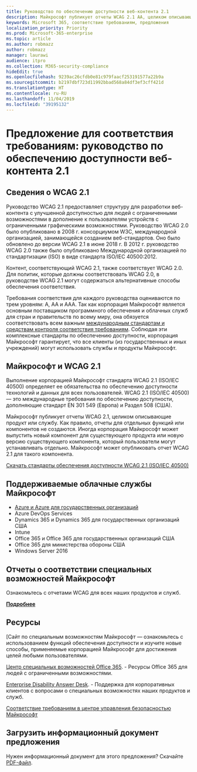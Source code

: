 ```yaml
---
title: Руководство по обеспечению доступности веб-контента 2.1
description: Майкрософт публикует отчеты WCAG 2.1 AA, целиком описывающие продукт, службу или части продукта, которые можно установить отдельно.
keywords: Microsoft 365, соответствие требованиям, предложения
localization_priority: Priority
ms.prod: Microsoft-365-enterprise
ms.topic: article
ms.author: robmazz
author: robmazz
manager: laurawi
audience: itpro
ms.collection: M365-security-compliance
hideEdit: true
ms.openlocfilehash: 9239ac26cfdb0e81c979faacf253191577a22b9a
ms.sourcegitcommit: b2197dbf723d11992bbad568a84df3ef3cff421d
ms.translationtype: HT
ms.contentlocale: ru-RU
ms.lasthandoff: 11/04/2019
ms.locfileid: "39195132"
---
```

# <a name="compliance-offering-web-content-accessibility-guidelines-21"></a>Предложение для соответствия требованиям: руководство по обеспечению доступности веб-контента 2.1

## <a name="about-wcag-21"></a>Сведения о WCAG 2.1

Руководство WCAG 2.1 предоставляет структуру для разработки веб-контента с улучшенной доступностью для людей с ограниченными возможностями в дополнение к пользователям устройств с ограниченными графическими возможностями. Руководство WCAG 2.0 было опубликовано в 2008 г. консорциумом W3C, международной организацией, занимающейся созданием веб-стандартов. Оно было обновлено до версии WCAG 2.1 в июне 2018 г. В 2012 г. руководство WCAG 2.0 также было опубликовано Международной организацией по стандартизации (ISO) в виде стандарта ISO/IEC 40500:2012.  
  
Контент, соответствующий WCAG 2.1, также соответствует WCAG 2.0. Для политик, которые должны соответствовать WCAG 2.0, в руководстве WCAG 2.1 могут содержаться альтернативные способы обеспечения соответствия.  
  
Требования соответствия для каждого руководства оцениваются по трем уровням: A, AA и AAA. Так как корпорация Майкрософт является основным поставщиком программного обеспечения и облачных служб для стран и правительств по всему миру, она обязуется соответствовать всем важным [международным стандартам и средствам контроля соответствия требованиям](https://go.microsoft.com/fwlink/p/?linkid=2052226). Соблюдая эти комплексные стандарты по обеспечению доступности, корпорация Майкрософт гарантирует, что все клиенты (из государственных и иных учреждений) могут использовать службы и продукты Майкрософт.  

## <a name="microsoft-and-wcag-21"></a>Майкрософт и WCAG 2.1

Выполнение корпорацией Майкрософт стандарта WCAG 2.1 (ISO/IEC 40500) определяет ее обязательства по обеспечению доступности технологий и данных для всех пользователей. WCAG 2.1 (ISO/IEC 40500) — это международные требования по обеспечению доступности, дополняющие стандарт EN 301 549 (Европа) и Раздел 508 (США).  
  
Майкрософт публикует отчеты WCAG 2.1, целиком описывающие продукт или службу. Как правило, отчеты для отдельных функций или компонентов не создаются. Иногда корпорация Майкрософт может выпустить новый компонент для существующего продукта или новую версию существующего компонента, который пользователи могут устанавливать отдельно. Майкрософт может опубликовать отчет WCAG 2.1 для такого компонента.  
  
[Скачать стандарты обеспечения доступности WCAG 2.1 (ISO/IEC 40500)](https://go.microsoft.com/fwlink/p/?linkid=2052226)

## <a name="microsoft-in-scope-cloud-services"></a>Поддерживаемые облачные службы Майкрософт

- [Azure и Azure для государственных организаций](https://go.microsoft.com/fwlink/p/?linkid=2051569)
- Azure DevOps Services
- Dynamics 365 и Dynamics 365 для государственных организаций США
- Intune
- Office 365 и Office 365 для государственных организаций США
- Office 365 для министерства обороны США
- Windows Server 2016

## <a name="microsoft-accessibility-conformance-reports"></a>Отчеты о соответствии специальных возможностей Майкрософт

Ознакомьтесь с отчетами WCAG для всех наших продуктов и служб.

[**Подробнее**](https://go.microsoft.com/fwlink/p/?linkid=2050974)

## <a name="resources"></a>Ресурсы

[Сайт по специальным возможностям Майкрософт — ознакомьтесь с использованием функций обеспечения доступности и изучите новые способы, применяемые корпорацией Майкрософт для достижения целей любыми пользователями.

[Центр специальных возможностей Office 365](https://go.microsoft.com/fwlink/p/?linkid=2051801).
    - Ресурсы Office 365 для людей с ограниченными возможностями.

[Enterprise Disability Answer Desk](https://go.microsoft.com/fwlink/p/?linkid=2050890).
    - Поддержка для корпоративных клиентов с вопросами о специальных возможностях наших продуктов и служб.

[Соответствие требованиям в центре управления безопасностью Майкрософт](https://www.microsoft.com/trust-center/compliance/compliance-overview)

## <a name="download-the-offering-backgrounder"></a>Загрузить информационный документ предложения

Нужен информационный документ для этого предложения? Скачайте [PDF-файл](https://download.microsoft.com/download/3/E/1/3E10CC43-036D-4DB5-ACBA-8665A752C8F7/Accessibility-Compliance.pdf).

